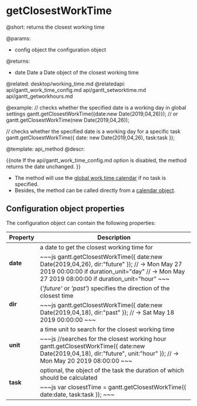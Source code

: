 getClosestWorkTime
=============

@short: returns the closest working time
	

@params:
- config	object		the configuration object 


@returns: 
- date		Date	a Date object of the closest working time 

@related:
	desktop/working_time.md
@relatedapi:
	api/gantt_work_time_config.md
	api/gantt_setworktime.md
    api/gantt_getworkhours.md

@example:
// checks whether the specified date is a working day in global settings
gantt.getClosestWorkTime({date:new Date(2019,04,26)});
// or
gantt.getClosestWorkTime(new Date(2019,04,26));

// checks whether the specified date is a working day for a specific task
gantt.getClosestWorkTime({ date: new Date(2019,04,26), task:task });

@template:	api_method
@descr:

{{note
If the api/gantt_work_time_config.md option is disabled, the method returns the date unchanged. 
}}

- The method will use the [global work time calendar](desktop/working_time.md#getcalendars) if no task is specified. <br>
- Besides, the method can be called directly from a [calendar object](api/gantt_calendar_other.md).


Configuration object properties
---------------------------------------

The configuration object can contain the following properties:

<table class="list" cellspacing="0" cellpadding="5" border="0">
	<thead>
	<tr>
		<th>
			Property 
		</th>
		<th>
			Description
		</th>
	</tr>
	</thead>
	<tbody>
	<tr>
		<td rowspan=2><b id="date">date</b></td>
        <td>a date to get the closest working time for</td>
    </tr>
    <tr>
		<td colspan=2 style="text-align:left !important; ">
~~~js
gantt.getClosestWorkTime({
	date:new Date(2019,04,26),
    dir:"future"
});
// -> Mon May 27 2019 00:00:00 if duration_unit="day"
// -> Mon May 27 2019 08:00:00 if duration_unit="hour"
~~~
		</td>
	</tr>
    <tr>
		<td rowspan=2><b id="dir">dir</b></td>
        <td> (<i>'future'</i> or <i>'past'</i>) specifies the direction of the closest time</td>
    </tr>
    <tr>
		<td colspan=2 style="text-align:left !important; ">
~~~js
gantt.getClosestWorkTime({
	date:new Date(2019,04,18),
    dir:"past"
});
// -> Sat May 18 2019 00:00:00
~~~
		</td>
	</tr>
	<tr>
		<td rowspan=2><b id="unit">unit</b></td>
        <td> a time unit to search for the closest working time</td>
    </tr>
    <tr>
		<td colspan=2 style="text-align:left !important; ">
~~~js
//searches for the closest working hour
gantt.getClosestWorkTime({
    date:new Date(2019,04,18), 
    dir:"future", 
    unit:"hour"
});
// -> Mon May 20 2019 08:00:00
~~~
		</td>
	</tr>
    <tr>
		<td rowspan=2><b id="unit">task</b></td>
        <td> optional, the object of the task the duration of which should be calculated</td>
    </tr>
    <tr>
		<td colspan=2 style="text-align:left !important; ">
~~~js
var closestTime = gantt.getClosestWorkTime({
	date:date, 
    task:task
});
~~~
		</td>
	</tr>
	</tbody>
</table>

